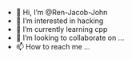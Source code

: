 - 👋 Hi, I’m @Ren-Jacob-John
- 👀 I’m interested in hacking
- 🌱 I’m currently learning cpp
- 💞️ I’m looking to collaborate on ...
- 📫 How to reach me ...

<!---
Ren-Jacob-John/Ren-Jacob-John is a ✨ special ✨ repository because its `README.md` (this file) appears on your GitHub profile.
You can click the Preview link to take a look at your changes.
--->
